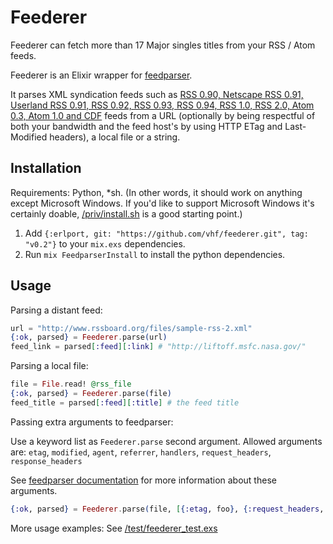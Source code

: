 # Feederer

Feederer can fetch more than 17 Major singles titles from your RSS / Atom feeds.

Feederer is an Elixir wrapper for
[feedparser](https://github.com/kurtmckee/feedparser).

It parses XML syndication feeds such as [RSS 0.90, Netscape RSS 0.91, Userland
RSS 0.91, RSS 0.92, RSS 0.93, RSS 0.94, RSS 1.0, RSS 2.0, Atom 0.3, Atom 1.0 and
CDF](https://pythonhosted.org/feedparser/) feeds from a URL (optionally by being
respectful of both your bandwidth and the feed host's by using HTTP ETag and
Last-Modified headers), a local file or a string.

## Installation

Requirements: Python, *sh. (In other words, it should work on anything except
Microsoft Windows. If you'd like to support Microsoft Windows it's certainly
doable, [/priv/install.sh](/priv/install.sh) is a good starting point.)

1. Add `{:erlport, git: "https://github.com/vhf/feederer.git", tag: "v0.2"}` to
your `mix.exs` dependencies.
2. Run `mix FeedparserInstall` to install the python dependencies.

## Usage

Parsing a distant feed:

```elixir
url = "http://www.rssboard.org/files/sample-rss-2.xml"
{:ok, parsed} = Feederer.parse(url)
feed_link = parsed[:feed][:link] # "http://liftoff.msfc.nasa.gov/"
```

Parsing a local file:

```elixir
file = File.read! @rss_file
{:ok, parsed} = Feederer.parse(file)
feed_title = parsed[:feed][:title] # the feed title
```

Passing extra arguments to feedparser:

Use a keyword list as `Feederer.parse` second argument. Allowed arguments are:
`etag`, `modified`, `agent`, `referrer`, `handlers`, `request_headers`,
`response_headers`

See [feedparser documentation](https://pythonhosted.org/feedparser/) for more
information about these arguments.

```elixir
{:ok, parsed} = Feederer.parse(file, [{:etag, foo}, {:request_headers, bar}])
```

More usage examples: See [/test/feederer_test.exs](/test/feederer_test.exs)
